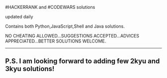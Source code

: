 #HACKERRANK and #CODEWARS solutions

updated daily

Contains both Python,JavaScript,Shell and Java solutions.

NO CHEATING ALLOWED...SUGGESTIONS ACCEPTED...ADVICES APPRECIATED...BETTER SOLUTIONS WELCOME.

-----------------------------------------------------------
P.S. I am looking forward to adding few 2kyu and 3kyu solutions!
-----------------------------------------------------------
